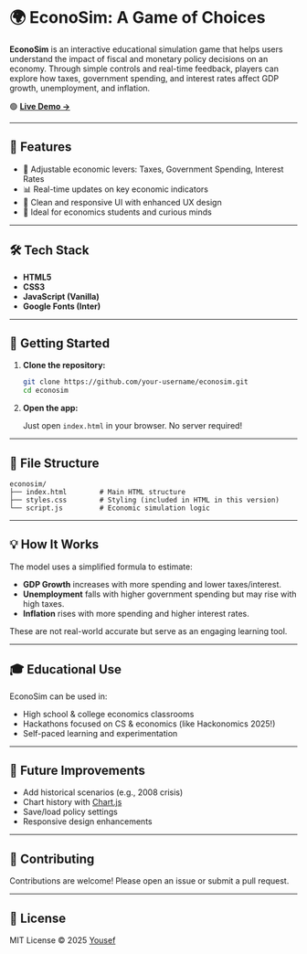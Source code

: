 # 🌍 EconoSim: A Game of Choices

**EconoSim** is an interactive educational simulation game that helps users understand the impact of fiscal and monetary policy decisions on an economy. Through simple controls and real-time feedback, players can explore how taxes, government spending, and interest rates affect GDP growth, unemployment, and inflation.

🟢 **[Live Demo →](https://joamir10.github.io/EconoSim/)**

---

## 🎯 Features

- 🔧 Adjustable economic levers: Taxes, Government Spending, Interest Rates  
- 📊 Real-time updates on key economic indicators  
- 🎨 Clean and responsive UI with enhanced UX design  
- 🧠 Ideal for economics students and curious minds  

---

## 🛠️ Tech Stack

- **HTML5**
- **CSS3**
- **JavaScript (Vanilla)**  
- **Google Fonts (Inter)**

---

## 🚀 Getting Started

1. **Clone the repository:**

   ```bash
   git clone https://github.com/your-username/econosim.git
   cd econosim
   ```

2. **Open the app:**

   Just open `index.html` in your browser. No server required!

---

## 📂 File Structure

```
econosim/
├── index.html        # Main HTML structure
├── styles.css        # Styling (included in HTML in this version)
└── script.js         # Economic simulation logic
```

---

## 💡 How It Works

The model uses a simplified formula to estimate:

- **GDP Growth** increases with more spending and lower taxes/interest.
- **Unemployment** falls with higher government spending but may rise with high taxes.
- **Inflation** rises with more spending and higher interest rates.

These are not real-world accurate but serve as an engaging learning tool.

---

## 🎓 Educational Use

EconoSim can be used in:

- High school & college economics classrooms  
- Hackathons focused on CS & economics (like Hackonomics 2025!)  
- Self-paced learning and experimentation  

---

## 🧩 Future Improvements

- Add historical scenarios (e.g., 2008 crisis)  
- Chart history with [Chart.js](https://www.chartjs.org/)  
- Save/load policy settings  
- Responsive design enhancements  

---

## 🙌 Contributing

Contributions are welcome! Please open an issue or submit a pull request.

---

## 📜 License

MIT License © 2025 [Yousef](https://github.com/joamir10)
